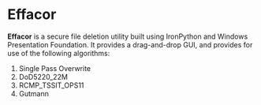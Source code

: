 # Effacor

**Effacor** is a secure file deletion utility built using IronPython and Windows 
Presentation Foundation. It provides a drag-and-drop GUI, and provides for use 
of the following algorithms:

1. Single Pass Overwrite
2. DoD5220_22M
3. RCMP_TSSIT_OPS11
4. Gutmann
